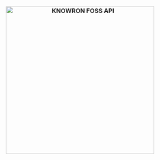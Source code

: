 <h3 align="center"><img width="400" src="https://user-images.githubusercontent.com/22967053/214530218-33fd1473-ff3d-4670-beb5-4a5d991d2ac6.png" alt="KNOWRON FOSS API"></h3>
